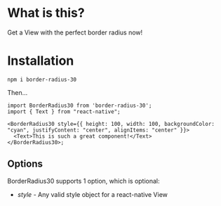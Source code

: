 # What is this?

Get a View with the perfect border radius now!

# Installation

`npm i border-radius-30`

Then...

```
import BorderRadius30 from 'border-radius-30';
import { Text } from "react-native";

<BorderRadius30 style={{ height: 100, width: 100, backgroundColor: "cyan", justifyContent: "center", alignItems: "center" }}>
  <Text>This is such a great component!</Text>
</BorderRadius30>;
```

## Options

BorderRadius30 supports 1 option, which is optional:

* *style* - Any valid style object for a react-native View